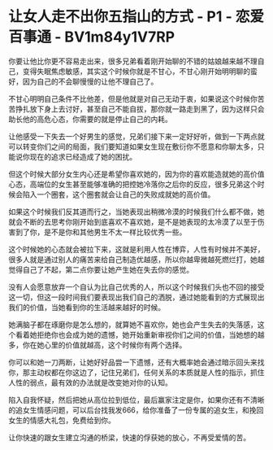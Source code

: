 # 让女人走不出你五指山的方式 - P1 - 恋爱百事通 - BV1m84y1V7RP

你要让他比你更不容易走出来，很多兄弟看着刚开始聊的不错的姑娘越来越不理自己，变得失眠焦虑敏感，其实这个时候你就是不甘心，不甘心刚开始明明聊的蛮好，因为自己的不会聊慢慢的让他不理自己了。

不甘心明明自己条件不比他差，但是他就是对自己无动于衷，如果说这个时候你苦苦挣扎放下身上去讨好，甚至自己不能自拔，那你就一路走到黑了，因为这样只会助长他的高危心态，你需要的就是停止自己的内耗。

让他感受一下失去一个好男生的感觉，兄弟们接下来一定好好听，做到一下两点就可以转变你们之间的局面，我们要知道如果女生现在敷衍你不愿意和你聊太多，只能说你现在的追求已经造成了她的困扰。

但这个时候大部分女生内心还是希望你喜欢她的，因为你的喜欢能造就她的高价值心态，高端位的女生甚至能够准确的把控她冷落你之后你的反应，很多兄弟这个时候会陷入一个圈套，这个圈套就会让自己的失败成就她的高价值。

如果这个时候我们反其道而行之，当她表现出稍微冷漠的时候我们什么都不做，她就会不断的去思考你刚开始到底喜欢不喜欢她，是不是她表现的太冷漠了以至于伤害到了你，是不是你和其他男生不太一样比较优秀一些。

这个时候她的心态就会被拉下来，这就是利用人性在博弈，人性有时候并不美好，很多人就是通过别人的痛苦来给自己制造优越感，所以你越卑微越死燃烂打，她越觉得自己了不起，第二点你要让她产生她在失去你的感觉。

没有人会愿意放弃一个自认为比自己优秀的人，所以这个时候我们头也不回的接受这一切，但这一段时间我们要表现出我们自己的洒脱，通过她能看到的方式展现出我们的价值，当她看到你的生活越来越好的时候。

她满脑子都在琢磨你是怎么想的，就算她不喜欢你，她也会产生失去的失落感，这个看着她拒绝你也会成为她的遗憾，她开始重新审视你们之间的价值，当她想的越多，你在她心里的价值就越高，这个时候你有两个选择。

你可以和她一刀两断，让她好好品尝一下遗憾，还有大概率她会通过暗示回头来找你，那主动权都在你这边了，记住兄弟们，任何关系的本质就是人性的指示，抓住人性的弱点，最有效的办法就是改变她对你的认知。

陷入自我怀疑，然后把她从高位拉到低位，最后赢家注定是你，如果你还有不清晰的追女生情感问题，可以后台找我发666，给你准备了一份专属的追女生，和挽回女生的情感大礼包，免费给到你。

让你快速的跟女生建立沟通的桥梁，快速的俘获她的放心，不再受爱情的苦。